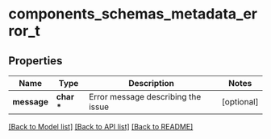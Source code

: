 # components_schemas_metadata_error_t

## Properties
Name | Type | Description | Notes
------------ | ------------- | ------------- | -------------
**message** | **char \*** | Error message describing the issue | [optional] 

[[Back to Model list]](../README.md#documentation-for-models) [[Back to API list]](../README.md#documentation-for-api-endpoints) [[Back to README]](../README.md)



